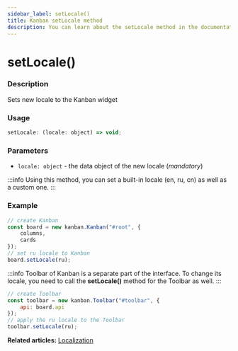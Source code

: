 ```yaml
---
sidebar_label: setLocale()
title: Kanban setLocale method
description: You can learn about the setLocale method in the documentation of the JavaScript Kanban library. Browse developer guides and API reference, try out code examples and live demos.
---
```


# setLocale()

### Description

Sets new locale to the Kanban widget

### Usage

~~~jsx {}
setLocale: (locale: object) => void;
~~~

### Parameters

- `locale: object` - the data object of the new locale (*mandatory*)

:::info
Using this method, you can set a built-in locale (en, ru, cn) as well as a custom one.
:::

### Example

~~~jsx {7}
// create Kanban
const board = new kanban.Kanban("#root", {
	columns,
	cards
});
// set ru locale to Kanban
board.setLocale(ru);
~~~

:::info
Toolbar of Kanban is a separate part of the interface. To change its locale, you need to call the **setLocale()** method for the Toolbar as well.
:::

~~~jsx {7}
// create Toolbar
const toolbar = new kanban.Toolbar("#toolbar", {
	api: board.api
});
// apply the ru locale to the Toolbar
toolbar.setLocale(ru);
~~~

**Related articles:** [Localization](guides/localization.md)
